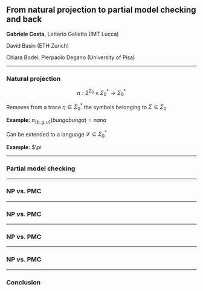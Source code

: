 ## From natural projection to partial model checking and back

__**Gabriele Costa**__, Letterio Galletta (IMT Lucca) 

David Basin (ETH Zurich)

Chiara Bodei, Pierpaolo Degano (University of Pisa) 

---

### Natural projection 
$$\pi : 2^{\Sigma_0} \times \Sigma_0^\ast \rightarrow \Sigma_0^\ast$$

Removes from a trace $\eta \in \Sigma_0^\ast$ the symbols belonging to $\Sigma \subseteq \Sigma_0$

**Example:** $\pi_{\{b,g,u\}}(bungabunga) = nana$

Can be extended to a language $\mathcal{L} \subseteq \Sigma_0^\ast$

**Example:** $\pi



---

### Partial model checking


---

### NP vs. PMC


---


### NP vs. PMC


---


### NP vs. PMC


---


### NP vs. PMC


---

### Conclusion
<!--stackedit_data:
eyJoaXN0b3J5IjpbLTE2NDc4ODUxODBdfQ==
-->